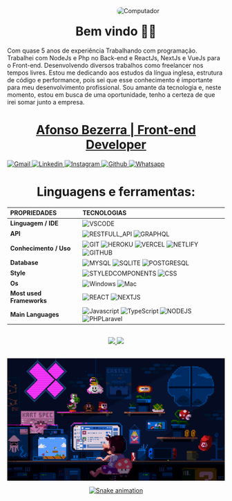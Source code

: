 <!--
<img src="https://raw.githubusercontent.com/MicaelliMedeiros/micaellimedeiros/master/image/computer-illustration.png" min-width="400px" max-width="400px" width="450px" align="right" alt="Computador">
-->
<img min-width="450px" max-width="250" width="250" align="right" alt="Computador" style="border-radius:100px;" src="https://pngimage.net/wp-content/uploads/2018/06/programador-png-3.png">

<h1 align="center">Bem vindo 🖖🏽</h1>
<p> Com quase 5 anos de experiência Trabalhando com programação. 
Trabalhei com NodeJs e Php no Back-end e ReactJs, NextJs e VueJs para o Front-end. 
Desenvolvendo diversos trabalhos como freelancer nos tempos livres. Estou me dedicando aos estudos da língua inglesa, estrutura de código e performance, pois sei que esse conhecimento é importante para meu desenvolvimento profissional. 
Sou amante da tecnologia e, neste momento, estou em busca de uma oportunidade, tenho a certeza de que irei somar junto a empresa. 
</p>

<a href="https://www.linkedin.com/in/afonso-bezerra-33b495174/" target="_blank">
    <h1 align="center">
       Afonso Bezerra | Front-end Developer
        </a>
    </h1>
    <div align="left">
        <a href="afonsobezerra199@gmail.com">
            <img alt="Gmail"src="https://img.shields.io/badge/Gmail-D14836?style=for-the-badge&logo=gmail&logoColor=white">            
        </a>
        <a href="https://www.linkedin.com/in/afonso-bezerra-33b495174/" target="_blank">
            <img alt="Linkedin" src="https://img.shields.io/badge/LinkedIn-0077B5?style=for-the-badge&logo=linkedin&logoColor=white">
        </a>
        <a href="https://www.instagram.com/teiir_/" target="_blank">
            <img alt="Instagram" src="https://img.shields.io/badge/Instagram-E4405F?style=for-the-badge&logo=instagram&logoColor=white">
        </a>
        <a href="https://github.com/AfonsoBezerra" target="_blank">
            <img alt="Github" src="https://img.shields.io/badge/GitHub-100000?style=for-the-badge&logo=github&logoColor=white">
        </a>
        <a href="https://api.whatsapp.com/send?phone=5515988045279&text=Ol%C3%A1%20Afonso!%20" target="_blank">
            <img alt="Whatsapp" src="https://img.shields.io/badge/whatsapp-04B404?style=for-the-badge&logo=whatsapp&logoColor=white">
        </a>
</div>
<h2></h2>

<h1 align="center">Linguagens e ferramentas:</h1>
<div style="display: inline_block;" align="center">

|  **PROPRIEDADES** | **TECNOLOGIAS** |
| :---------        |     :---------  |
|**Linguagem / IDE** | <img align="center" alt="VSCODE" height="30" src="https://img.shields.io/badge/VSCode-blue?&style=for-the-badge&logo=visual-studio&logoColor=white"> |
| **API** | <img align="center" alt="RESTFULL_API" height="30" src="https://img.shields.io/badge/API_RestFull-527a7a?&style=for-the-badge&logo=RestApi&logoColor=white"> <img align="center" alt="GRAPHQL" height="30" src="https://img.shields.io/badge/GRAPHQL-FF00EC?&style=for-the-badge&logo=RestApi&logoColor=white">|
|**Conhecimento / Uso** | <img align="center" alt="GIT" height="30" src="https://img.shields.io/badge/git-61210B?&style=for-the-badge&logo=git&logoColor=white"> <img align="center" alt="HEROKU" height="30" src="https://img.shields.io/badge/heroku-0d1533?&style=for-the-badge&logo=heroku&logoColor=white"> <img align="center" alt="VERCEL" height="30" src="https://img.shields.io/badge/Vercel-0047b3?&style=for-the-badge&logo=Vercel&logoColor=white"> <img align="center" alt="NETLIFY" height="30" src="https://img.shields.io/badge/netlify-007294?&style=for-the-badge&logo=netlify&logoColor=white"> <img align="center" alt="GITHUB" height="30" src="https://img.shields.io/badge/github-%23121011.svg?style=for-the-badge&logo=github&logoColor=white">|
|**Database** |  <img align="center" alt="MYSQL" height="30" src="https://img.shields.io/badge/mysql-404D59?style=for-the-badge&logo=mysql&logoColor=white"> <img align="center" alt="SQLITE" height="30"  src="https://img.shields.io/badge/Sqlite-862d59?style=for-the-badge&logo=Sqlite&logoColor=white"> <img align="center" alt="POSTGRESQL" height="30"  src="https://img.shields.io/badge/Postgresql-790036?&style=for-the-badge&logo=PostgreSql&logoColor=white">|
 | **Style** |  <img align="center" alt="STYLEDCOMPONENTS" height="30" src="https://img.shields.io/badge/styledcomponents-530078?&style=for-the-badge&logo=styledcomponents&logoColor=white"> <img align="center" alt="CSS" height="30" src="https://img.shields.io/badge/css-007ACC?style=for-the-badge&logo=css3&logoColor=white"> |
|**Os** | <img align="center" alt="Windows" height="30" src="https://img.shields.io/badge/windows-862d59?style=for-the-badge&logo=windows&logoColor=white"> <img align="center" alt="Mac" height="30" src="https://img.shields.io/badge/mac-65557A?style=for-the-badge&logo=apple&logoColor=white">|
|**Most used Frameworks** | <img align="center" alt="REACT" height="30" src="https://img.shields.io/badge/react-0d1533?&style=for-the-badge&logo=react&logoColor=white%22"> <img align="center" alt="NEXTJS" height="30"  src="https://img.shields.io/badge/nextjs-black?&style=for-the-badge&logo=next.js&logoColor=white">  |
|**Main Languages** | <img align="center" alt="Javascript" height="30" src="https://img.shields.io/badge/javascript-%23323330.svg?style=for-the-badge&logo=javascript&logoColor=%23F7DF1E">  <img align="center" alt="TypeScript" height="30" src="https://img.shields.io/badge/typescript-%23007ACC.svg?style=for-the-badge&logo=typescript&logoColor=white"> <img align="center" alt="NODEJS" height="30"  src="https://img.shields.io/badge/node.js-6DA55F?style=for-the-badge&logo=node.js&logoColor=white"> <img align="center" alt="PHPLaravel" height="30"  src="https://img.shields.io/badge/php-%23777BB4.svg?style=for-the-badge&logo=php&logoColor=white">|

</div>
<h2></h2>

<div align="center">
  <a href="https://github.com/AfonsoBezerra">
  <img height="180em" src="https://github-readme-stats.vercel.app/api?username=AfonsoBezerra&show_icons=true&theme=dracula&include_all_commits=true&count_private=true"/>
  <img height="180em" src="https://github-readme-stats.vercel.app/api/top-langs/?username=AfonsoBezerra&layout=compact&langs_count=7&theme=dracula"/>               </div>                     

<h2></h2>
   
   <img src="https://github.com/AfonsoBezerra/AfonsoBezerra/blob/main/img/mario.gif" heigth="200" align="center" alt="MARIO"/>
    
 <div align="center">
    
   ![Snake animation](https://github.com/AfonsoBezerra/rafaballerini/blob/output/github-contribution-grid-snake.svg)

  </div>

  
